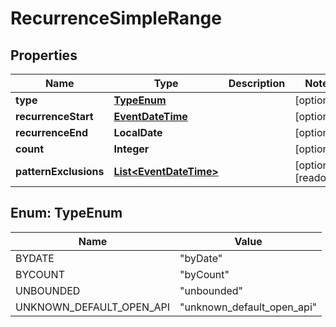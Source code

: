 

# RecurrenceSimpleRange


## Properties

| Name | Type | Description | Notes |
|------------ | ------------- | ------------- | -------------|
|**type** | [**TypeEnum**](#TypeEnum) |  |  [optional] |
|**recurrenceStart** | [**EventDateTime**](EventDateTime.md) |  |  [optional] |
|**recurrenceEnd** | **LocalDate** |  |  [optional] |
|**count** | **Integer** |  |  [optional] |
|**patternExclusions** | [**List&lt;EventDateTime&gt;**](EventDateTime.md) |  |  [optional] [readonly] |



## Enum: TypeEnum

| Name | Value |
|---- | -----|
| BYDATE | &quot;byDate&quot; |
| BYCOUNT | &quot;byCount&quot; |
| UNBOUNDED | &quot;unbounded&quot; |
| UNKNOWN_DEFAULT_OPEN_API | &quot;unknown_default_open_api&quot; |



